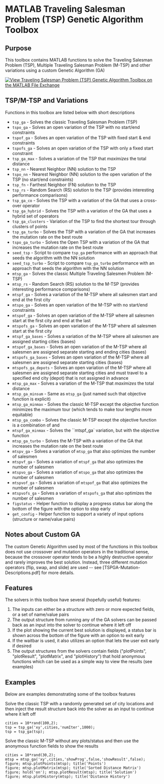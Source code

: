 # MATLAB Traveling Salesman Problem (TSP) Genetic Algorithm Toolbox

## Purpose
This toolbox contains MATLAB functions to solve the Traveling Salesman Problem (TSP), Multiple Traveling Salesman Problem (M-TSP) and other variations using a custom Genetic Algorithm (GA)

[![View Traveling Salesman Problem (TSP) Genetic Algorithm Toolbox on the MATLAB File Exchange](https://www.mathworks.com/matlabcentral/images/matlab-file-exchange.svg)](https://www.mathworks.com/matlabcentral/fileexchange/75525-traveling-salesman-problem-tsp-genetic-algorithm-toolbox)

## TSP/M-TSP and Variations
Functions in this toolbox are listed below with short descriptions

* `tsp_ga` - Solves the classic Traveling Salesman Problem (TSP)
* `tspo_ga` - Solves an open variation of the TSP with no start/end constraints
* `tspof_ga` - Solves an open variation of the TSP with fixed start & end constraints
* `tspofs_ga` - Solves an open variation of the TSP with only a fixed start constraint
* `tsp_ga_max` - Solves a variation of the TSP that *maximizes* the total distance
* `tsp_nn` - Nearest Neighbor (NN) solution to the TSP
* `tspo_nn` - Nearest Neighbor (NN) solution to the open variation of the TSP (no start/end constraints)
* `tsp_fn` - Farthest Neighbor (FN) solution to the TSP
* `tsp_rs` - Random Search (RS) solution to the TSP (provides interesting performance comparisons)
* `tsp_ga_co` - Solves the TSP with a variation of the GA that uses a cross-over operator
* `tsp_ga_hybrid` - Solves the TSP with a variation of the GA that uses a hybrid set of operators
* `tsp_ga_clusters` - Variation of the TSP to find the shortest tour through clusters of points
* `tsp_ga_turbo` - Solves the TSP with a variation of the GA that increases the mutation rate on the best route
* `tspo_ga_turbo` - Solves the Open TSP with a variation of the GA that increases the mutation rate on the best route
* `seed_tsp` - Script to compare `tsp_ga` performance with an approach that seeds the algorithm with the NN solution
* `seed_tsp_turbo` - Script to compare `tsp_ga_turbo` performance with an approach that seeds the algorithm with the NN solution
* `mtsp_ga` - Solves the classic Multiple Traveling Salesmen Problem (M-TSP)
* `mtsp_rs` - Random Search (RS) solution to the M-TSP (provides interesting performance comparisons)
* `mtspf_ga` - Solves a variation of the M-TSP where all salesmen start and end at the first city
* `mtspo_ga` - Solves an open variation of the M-TSP with no start/end constraints
* `mtspof_ga` - Solves an open variation of the M-TSP where all salesmen start at the first city and end at the last
* `mtspofs_ga` - Solves an open variation of the M-TSP where all salesmen start at the first city
* `mtspf_ga_bases` - Solves a variation of the M-TSP where all salesmen are assigned starting cities (bases)
* `mtspof_ga_bases` - Solves an open variation of the M-TSP where all salesmen are assigned separate starting and ending cities (bases)
* `mtspofs_ga_bases` - Solves an open variation of the M-TSP where all salesmen are assigned separate starting cities (bases)
* `mtspofs_ga_depots` - Solves an open variation of the M-TSP where all salesmen are assigned separate starting cities and must travel to a specified end city (depot) that is not assigned in advance
* `mtsp_ga_max` - Solves a variation of the M-TSP that *maximizes* the total distance
* `mtsp_ga_minsum` - Same as `mtsp_ga` (just named such that objective function is explicit)
* `mtsp_ga_minmax` - Solves the classic M-TSP except the objective function minimizes the maximum tour (which tends to make tour lengths more equitable)
* `mtsp_ga_combo` - Solves the classic M-TSP except the objective function is a combination of <minmax> and <minsum>
* `mtspf_ga_minmax` - Solves the ``mtspf_ga` variation, but with the <minmax> objective function
* `mtsp_ga_turbo` - Solves the M-TSP with a variation of the GA that increases the mutation rate on the best route
* `mtspv_ga` - Solves a variation of `mtsp_ga` that also optimizes the number of salesmen
* `mtspvf_ga` - Solves a variation of `mtspf_ga` that also optimizes the number of salesmen
* `mtspvo_ga` - Solves a variation of `mtspo_ga` that also optimizes the number of salesmen
* `mtspvof_ga` - Solves a variation of `mtspof_ga` that also optimizes the number of salesmen
* `mtspvofs_ga` - Solves a variation of `mtspofs_ga` that also optimizes the number of salesmen
* `figstatus` - Helper function to display a progress status bar along the bottom of the figure with the option to stop early
* `get_config` - Helper function to support a variety of input options (structure or name/value pairs)

## Notes about Custom GA
The custom Genetic Algorithm used by most of the functions in this toolbox does not use crossover and mutation operators in the traditional sense, because the crossover operator tends to be a highly destructive operator and rarely improves the best solution. Instead, three different mutation operators (flip, swap, and slide) are used -- see [TSPGA-Mutation-Descriptions.pdf] for more details.

## Features
The solvers in this toolbox have several (hopefully useful) features:

1. The inputs can either be a structure with zero or more expected fields, or a set of name/value pairs
2. The output structure from running any of the GA solvers can be passed back as an input into the solver to continue where it left off
3. If the plot showing the current best solution is displayed, a status bar is shown across the bottom of the figure with an option to exit early
4. If the waitbar is used, it also utilizes an option that lets the user exit early if desired
5. The output structures from the solvers contain fields ("plotPoints", "plotResult", "plotMatrix", and "plotHistory") that hold anonymous functions which can be used as a simple way to view the results (see examples)

## Examples
Below are examples demonstrating some of the toolbox features

Solve the classic TSP with a randomly generated set of city locations and then inject the result structure back into the solver as an input to continue where it left off

	cities = 10*rand(100,2);
    tsp = tsp_ga('xy',cities,'numIter',1000);
	tsp = tsp_ga(tsp);

Solve the classic M-TSP without any plots/status and then use the anonymous function fields to show the results

	cities = 10*rand(30,2);
    mtsp = mtsp_ga('xy',cities,'showProg',false,'showResult',false);
	figure; mtsp.plotPoints(mtsp); title('Points')
	figure; mtsp.plotMatrix(mtsp); title('Sorted Distance Matrix')
	figure; hold('on'); mtsp.plotResult(mtsp); title('Solution')
	figure; mtsp.plotHistory(mtsp); title('Distance History')

